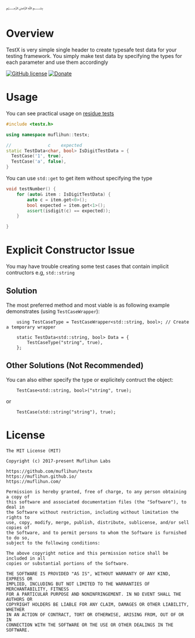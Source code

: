 ﷽

# Overview
TestX is very simple single header to create typesafe test data for your testing framework. You simply make test data by specifying the types for each parameter and use them accordingly

[![GitHub license](https://img.shields.io/badge/license-MIT-blue.svg)](https://github.com/muflihun/testx/blob/master/LICENSE)
[![Donate](https://img.shields.io/badge/Donate-PayPal-green.svg)](https://www.paypal.me/MuflihunDotCom/25)

# Usage

You can see practical usage on [residue tests](https://github.com/muflihun/residue/blob/develop/test/url-test.h)

```c++
#include <testx.h>

using namespace muflihun::testx;

//              c    expected
static TestData<char, bool> IsDigitTestData = {
  TestCase('1', true),
  TestCase('a', false),
}
```

You can use `std::get` to get item without specifying the type

```c++
void testNumber() {
    for (auto& item : IsDigitTestData) {
        auto c = item.get<0>();
        bool expected = item.get<1>();
        assert(isdigit(c) == expected));
    }

}
```

# Explicit Constructor Issue
You may have trouble creating some test cases that contain implicit contructors e.g, `std::string`

## Solution
The most preferred method and most viable is as following example demonstrates (using `TestCaseWrapper`):

```
    using TestCaseType = TestCaseWrapper<std::string, bool>; // Create a temporary wrapper
    
    static TestData<std::string, bool> Data = {
        TestCaseType("string", true),
    };
```

## Other Solutions (Not Recommended)
You can also either specify the type or explicitely contruct the object:

```
    TestCase<std::string, bool>("string", true);
```

or

```
    TestCase(std::string("string"), true);
```

# License
```
The MIT License (MIT)

Copyright (c) 2017-present Muflihun Labs

https://github.com/muflihun/testx
https://muflihun.github.io/
https://muflihun.com/

Permission is hereby granted, free of charge, to any person obtaining a copy of
this software and associated documentation files (the "Software"), to deal in
the Software without restriction, including without limitation the rights to
use, copy, modify, merge, publish, distribute, sublicense, and/or sell copies of
the Software, and to permit persons to whom the Software is furnished to do so,
subject to the following conditions:

The above copyright notice and this permission notice shall be included in all
copies or substantial portions of the Software.

THE SOFTWARE IS PROVIDED "AS IS", WITHOUT WARRANTY OF ANY KIND, EXPRESS OR
IMPLIED, INCLUDING BUT NOT LIMITED TO THE WARRANTIES OF MERCHANTABILITY, FITNESS
FOR A PARTICULAR PURPOSE AND NONINFRINGEMENT. IN NO EVENT SHALL THE AUTHORS OR
COPYRIGHT HOLDERS BE LIABLE FOR ANY CLAIM, DAMAGES OR OTHER LIABILITY, WHETHER
IN AN ACTION OF CONTRACT, TORT OR OTHERWISE, ARISING FROM, OUT OF OR IN
CONNECTION WITH THE SOFTWARE OR THE USE OR OTHER DEALINGS IN THE SOFTWARE.
```

